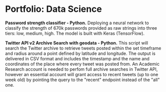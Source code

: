 # Portfolio: Data Science

**Password strength classifier - Python.** Deploying a neural network to classify the strength of 670k passwords provided as raw strings into three tiers: low, medium, high. The model is built with Keras (TensorFlow).

**Twitter API v2 Archive Search with geodata - Python.** This script will search the Twitter archive to retrieve tweets posted within the set timeframe and radius around a point defined by latitude and longitude. The output is delivered in CSV format and includes the timestamp and the name and coordinates of the place where every tweet was posted from. An Academic Research account is needed to perfom full archive searches in Twitter API, however an essential account will grant access to recent tweets (up to one week old) by pointing the query to the "recent" endpoint instead of the "all" one.
